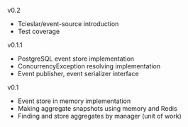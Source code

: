 v0.2
- Tcieslar/event-source introduction
- Test coverage

v0.1.1
- PostgreSQL event store implementation
- ConcurrencyException resolving implementation
- Event publisher, event serializer interface

v0.1
- Event store in memory implementation
- Making aggregate snapshots using memory and Redis 
- Finding and store aggregates by manager (unit of work) 